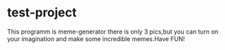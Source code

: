 # test-project
This programm is meme-generator there is only 3 pics,but you can turn on your imagination and make some incredible memes.Have FUN!
